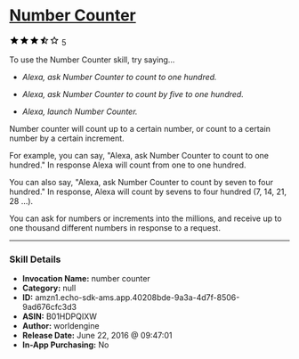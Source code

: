 # [Number Counter](http://alexa.amazon.com/#skills/amzn1.echo-sdk-ams.app.40208bde-9a3a-4d7f-8506-9ad676cfc3d3)
![3.1 stars](../../images/ic_star_black_18dp_1x.png)![3.1 stars](../../images/ic_star_black_18dp_1x.png)![3.1 stars](../../images/ic_star_black_18dp_1x.png)![3.1 stars](../../images/ic_star_half_black_18dp_1x.png)![3.1 stars](../../images/ic_star_border_black_18dp_1x.png) 5

To use the Number Counter skill, try saying...

* *Alexa, ask Number Counter to count to one hundred.*

* *Alexa, ask Number Counter to count by five to one hundred.*

* *Alexa, launch Number Counter.*

Number counter will count up to a certain number, or count to a certain number by a certain increment. 

For example, you can say, "Alexa, ask Number Counter to count to one hundred." In response Alexa will count from one to one hundred.

You can also say, "Alexa, ask Number Counter to count by seven to four hundred." In response, Alexa will count by sevens to four hundred (7, 14, 21, 28 ...).

You can ask for numbers or increments into the millions, and receive up to one thousand different numbers in response to a request.

***

### Skill Details

* **Invocation Name:** number counter
* **Category:** null
* **ID:** amzn1.echo-sdk-ams.app.40208bde-9a3a-4d7f-8506-9ad676cfc3d3
* **ASIN:** B01HDPQIXW
* **Author:** worldengine
* **Release Date:** June 22, 2016 @ 09:47:01
* **In-App Purchasing:** No
